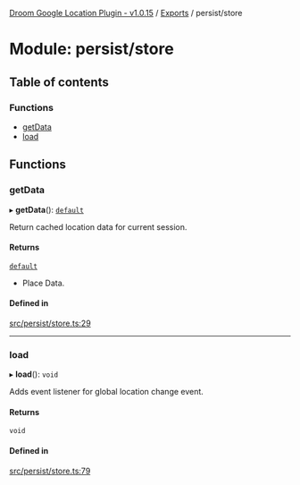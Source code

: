 [Droom Google Location Plugin - v1.0.15](../README.md) / [Exports](../modules.md) / persist/store

# Module: persist/store

## Table of contents

### Functions

- [getData](persist_store.md#getdata)
- [load](persist_store.md#load)

## Functions

### getData

▸ **getData**(): [`default`](../interfaces/interface_placedata.default.md)

Return cached location data for current session.

#### Returns

[`default`](../interfaces/interface_placedata.default.md)

- Place Data.

#### Defined in

[src/persist/store.ts:29](https://github.com/hitendrarao/location/blob/0eb4616/src/persist/store.ts#L29)

___

### load

▸ **load**(): `void`

Adds event listener for global location change event.

#### Returns

`void`

#### Defined in

[src/persist/store.ts:79](https://github.com/hitendrarao/location/blob/0eb4616/src/persist/store.ts#L79)
